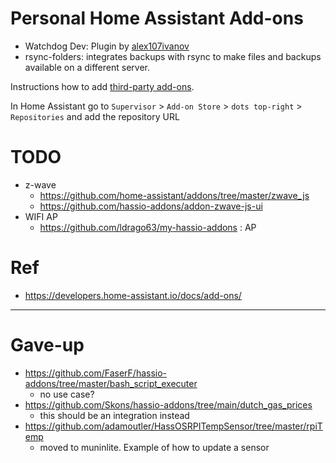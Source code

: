 # Personal Home Assistant Add-ons

- Watchdog Dev: Plugin by [alex107ivanov](https://github.com/alex107ivanov/hassio-addons/tree/main/watchdogdev)
- rsync-folders: integrates backups with rsync to make files and
  backups available on a different server.

Instructions how to add
[third-party add-ons](https://www.home-assistant.io/common-tasks/os#installing-third-party-add-ons).

In Home Assistant go to
`Supervisor` > `Add-on Store` > `dots top-right` > `Repositories`
and add the repository URL



# TODO

- z-wave
  - https://github.com/home-assistant/addons/tree/master/zwave_js
  - https://github.com/hassio-addons/addon-zwave-js-ui
- WIFI AP
  - https://github.com/ldrago63/my-hassio-addons : AP

# Ref

- https://developers.home-assistant.io/docs/add-ons/

***

# Gave-up

- https://github.com/FaserF/hassio-addons/tree/master/bash_script_executer
  - no use case?
- https://github.com/Skons/hassio-addons/tree/main/dutch_gas_prices
  - this should be an integration instead
- https://github.com/adamoutler/HassOSRPITempSensor/tree/master/rpiTemp
  - moved to muninlite. Example of how to update a sensor

